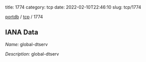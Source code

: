 title: 1774
category: tcp
date: 2022-02-10T22:46:10
slug: tcp/1774

[portdb](/) / [tcp](/category/tcp.html) / 1774


## IANA Data

_Name:_ global-dtserv

_Description:_ global-dtserv

